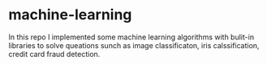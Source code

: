 # machine-learning
In this repo I implemented some machine learning algorithms with bulit-in libraries to solve queations sunch as image classificaton, iris calssification, credit card fraud detection.

